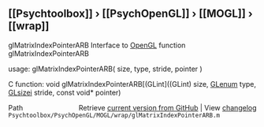 ## [[Psychtoolbox]] &#8250; [[PsychOpenGL]] &#8250; [[MOGL]] &#8250; [[wrap]]

glMatrixIndexPointerARB  Interface to [OpenGL](OpenGL) function glMatrixIndexPointerARB  
  
usage:  glMatrixIndexPointerARB( size, type, stride, pointer )  
  
C function:  void glMatrixIndexPointerARB[(GLint]((GLint) size, [GLenum](GLenum) type, [GLsizei](GLsizei) stride, const void\* pointer)  




<div class="code_header" style="text-align:right;">
  <span style="float:left;">Path&nbsp;&nbsp;</span> <span class="counter">Retrieve <a href=
  "https://raw.github.com/Psychtoolbox-3/Psychtoolbox-3/beta/Psychtoolbox/PsychOpenGL/MOGL/wrap/glMatrixIndexPointerARB.m">current version from GitHub</a> | View <a href=
  "https://github.com/Psychtoolbox-3/Psychtoolbox-3/commits/beta/Psychtoolbox/PsychOpenGL/MOGL/wrap/glMatrixIndexPointerARB.m">changelog</a></span>
</div>
<div class="code">
  <code>Psychtoolbox/PsychOpenGL/MOGL/wrap/glMatrixIndexPointerARB.m</code>
</div>

